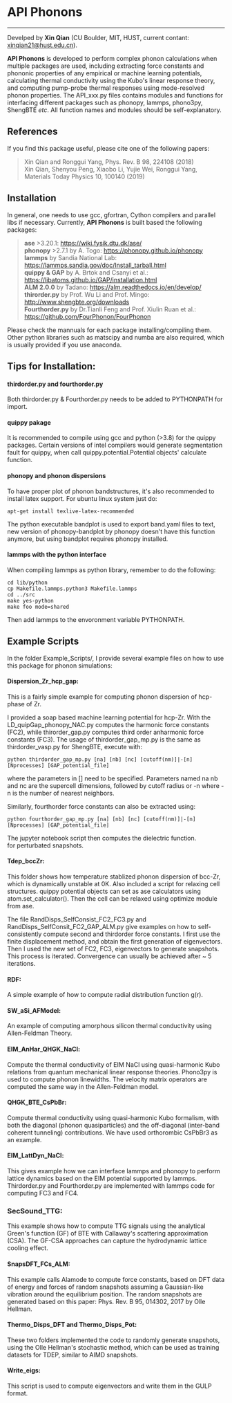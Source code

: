 # API Phonons
----
Develped by **Xin Qian** (CU Boulder, MIT, HUST, current contant: xinqian21@hust.edu.cn).  

**API Phonons** is developed to perform complex phonon calculations when multiple packages are used, including extracting force constants and phononic properties of any empirical or machine learning potentials, calculating thermal conductivity using the Kubo's linear response theory, and computing pump-probe thermal responses using mode-resolved phonon properties. The API_xxx.py files contains modules and functions for interfacing different packages such as phonopy, lammps, phono3py, ShengBTE *etc*. All function names and modules should be self-explanatory.

## References
If you find this package useful, please cite one of the following papers:  
> Xin Qian and Ronggui Yang, Phys. Rev. B 98, 224108 (2018)  
> Xin Qian, Shenyou Peng, Xiaobo Li, Yujie Wei, Ronggui Yang, Materials Today Physics 10, 100140 (2019)  
## Installation

In general, one needs to use gcc, gfortran, Cython compilers and parallel libs if necessary. 
Currently, **API Phonons** is built based the following packages:<br />

> **ase** >3.20.1: https://wiki.fysik.dtu.dk/ase/  
> **phonopy** >2.7.1 by A. Togo: https://phonopy.github.io/phonopy  
> **lammps** by Sandia National Lab: https://lammps.sandia.gov/doc/Install_tarball.html  
> **quippy & GAP** by A. Brtok and Csanyi et al.: https://libatoms.github.io/GAP/installation.html  
> **ALM 2.0.0** by Tadano: https://alm.readthedocs.io/en/develop/   
> **thirorder.py** by Prof. Wu Li and Prof. Mingo: http://www.shengbte.org/downloads  
> **Fourthorder.py** by Dr.Tianli Feng and Prof. Xiulin Ruan et al.: https://github.com/FourPhonon/FourPhonon  

Please check the mannuals for each package installing/compiling them. 
Other python libraries such as matscipy and numba are also required, which is usually provided if you use anaconda.

## Tips for Installation:

#### thirdorder.py and fourthorder.py
Both thirdorder.py & Fourthorder.py needs to be added to PYTHONPATH for import.

#### quippy pakage
It is recommended to compile using gcc and python (>3.8) for the quippy packages.
Certain versions of intel compilers would generate segmentation fault for quippy, when call
quippy.potential.Potential objects' calculate function. 

#### phonopy and phonon dispersions
To have proper plot of phonon bandstructures, it's also recommended to install latex support. 
For ubuntu linux system just do:

```
apt-get install texlive-latex-recommended
```

The python executable bandplot is used to export band.yaml files to text, new version of 
phonopy-bandplot by phonopy doesn't have this function anymore, but using bandplot requires 
phonopy installed.

#### lammps with the python interface
When compiling lammps as python library, remember to do the following:  

```
cd lib/python
cp Makefile.lammps.python3 Makefile.lammps
cd ../src
make yes-python
make foo mode=shared
```
Then add lammps to the envoronment variable PYTHONPATH.


## Example Scripts

In the folder Example_Scripts/, I provide several example files on how to use this package for phonon simulations:<br />


#### Dispersion_Zr_hcp_gap:  
This is a fairly simple example for computing phonon dispersion of hcp-phase of Zr.  

I provided a soap based machine learning potential for hcp-Zr. With the LD_quipGap_phonopy_NAC.py computes the 
harmonic force constants (FC2), while thirorder_gap.py computes third order anharmonic force constants (FC3). The 
usage of thirdorder_gap_mp.py is the same as thirdorder_vasp.py for ShengBTE, execute with:  


```
python thirdorder_gap_mp.py [na] [nb] [nc] [cutoff(nm)]|-[n] [Nprocesses] [GAP_potential_file]
```

where the parameters in [] need to be specified. Parameters named na nb and nc are the supercell dimensions, followed by cutoff radius or -n where -n is the number of nearest
neighbors.

Similarly, fourthorder force constants can also be extracted using:

```
python fourthorder_gap_mp.py [na] [nb] [nc] [cutoff(nm)]|-[n] [Nprocesses] [GAP_potential_file]
```
The jupyter notebook script then computes the dielectric function.  
for perturbated snapshots.   


#### Tdep_bccZr: 
This folder shows how temperature stablized phonon dispersion of bcc-Zr, which 
is dynamically unstable at 0K. Also included a script for relaxing cell structures.
quippy potential objects can set as ase calculators using atom.set_calculator(). Then
the cell can be relaxed using optimize module from ase.  

The file RandDisps_SelfConsist_FC2_FC3.py and RandDisps_SelfConsit_FC2_GAP_ALM.py give examples on how to self-consistently compute second 
and thirdorder force constants. I first use the finite displacement method, and obtain the first generation of eigenvectors. Then I used 
the new set of FC2, FC3, eigenvectors to generate snapshots. This process is iterated. Convergence can usually be achieved after ~ 5 iterations.  

#### RDF:  
A simple example of how to compute radial distribution function g(r).  


#### SW_aSi_AFModel:  
An example of computing amorphous silicon thermal conductivity using Allen-Feldman Theory.  


#### EIM_AnHar_QHGK_NaCl:  
Compute the thermal conductivity of EIM NaCl using quasi-harmonic Kubo relations from quantum mechanical linear response theories. Phono3py is used to compute phonon linewidths. The velocity matrix operators are computed the same way in the Allen-Feldman model.

#### QHGK_BTE_CsPbBr:
Compute thermal conductivity using quasi-harmonic Kubo formalism, with both the diagonal (phonon quasiparticles) and the off-diagonal (inter-band coherent tunneling) contributions. We have used orthorombic CsPbBr3 as an example. 

#### EIM_LattDyn_NaCl:
This gives example how we can interface lammps and phonopy to perform lattice dynamics based on the EIM potential supported
by lammps. Thirdorder.py and Fourthorder.py are implemented with lammps code for computing FC3 and FC4.

### SecSound_TTG:
This example shows how to compute TTG signals using the analytical Green's function (GF) of BTE with Callaway's scattering approximation (CSA). The GF-CSA approaches can capture the hydrodynamic lattice cooling effect.


#### SnapsDFT_FCs_ALM:  
This example calls Alamode to compute force constants, based on DFT data of energy and forces of random snapshots assuming a Gaussian-like vibration around the equilibrium position. 
The random snapshots are generated based on this paper: Phys. Rev. B 95, 014302, 2017 by Olle Hellman.   

#### Thermo_Disps_DFT and Thermo_Disps_Pot:  
These two folders implemented the code to randomly generate snapshots, using the Olle Hellman's stochastic method, which can be
used as training datasets for TDEP, similar to AIMD snapshots.  

#### Write_eigs:  
This script is used to compute eigenvectors and write them in the GULP format.   

